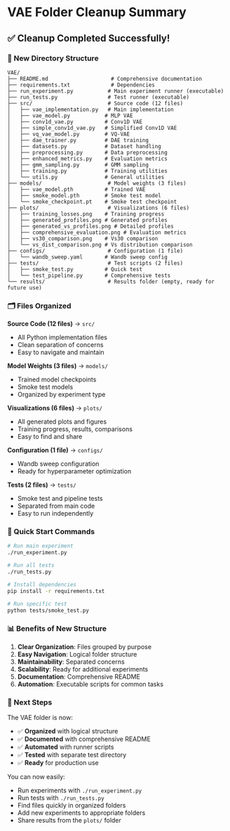 # VAE Folder Cleanup Summary

## ✅ Cleanup Completed Successfully!

### 📁 New Directory Structure

```
VAE/
├── README.md                    # Comprehensive documentation
├── requirements.txt             # Dependencies
├── run_experiment.py           # Main experiment runner (executable)
├── run_tests.py                # Test runner (executable)
├── src/                        # Source code (12 files)
│   ├── vae_implementation.py   # Main implementation
│   ├── vae_model.py           # MLP VAE
│   ├── conv1d_vae.py          # Conv1D VAE
│   ├── simple_conv1d_vae.py   # Simplified Conv1D VAE
│   ├── vq_vae_model.py        # VQ-VAE
│   ├── dae_trainer.py         # DAE training
│   ├── datasets.py            # Dataset handling
│   ├── preprocessing.py       # Data preprocessing
│   ├── enhanced_metrics.py    # Evaluation metrics
│   ├── gmm_sampling.py        # GMM sampling
│   ├── training.py            # Training utilities
│   └── utils.py               # General utilities
├── models/                     # Model weights (3 files)
│   ├── vae_model.pth          # Trained VAE
│   ├── smoke_model.pth        # Smoke test model
│   └── smoke_checkpoint.pt    # Smoke test checkpoint
├── plots/                      # Visualizations (6 files)
│   ├── training_losses.png    # Training progress
│   ├── generated_profiles.png # Generated profiles
│   ├── generated_vs_profiles.png # Detailed profiles
│   ├── comprehensive_evaluation.png # Evaluation metrics
│   ├── vs30_comparison.png    # Vs30 comparison
│   └── vs_dist_comparison.png # Vs distribution comparison
├── configs/                    # Configuration (1 file)
│   └── wandb_sweep.yaml       # Wandb sweep config
├── tests/                      # Test scripts (2 files)
│   ├── smoke_test.py          # Quick test
│   └── test_pipeline.py       # Comprehensive tests
└── results/                    # Results folder (empty, ready for future use)
```

### 🗂️ Files Organized

**Source Code (12 files)** → `src/`
- All Python implementation files
- Clean separation of concerns
- Easy to navigate and maintain

**Model Weights (3 files)** → `models/`
- Trained model checkpoints
- Smoke test models
- Organized by experiment type

**Visualizations (6 files)** → `plots/`
- All generated plots and figures
- Training progress, results, comparisons
- Easy to find and share

**Configuration (1 file)** → `configs/`
- Wandb sweep configuration
- Ready for hyperparameter optimization

**Tests (2 files)** → `tests/`
- Smoke test and pipeline tests
- Separated from main code
- Easy to run independently

### 🚀 Quick Start Commands

```bash
# Run main experiment
./run_experiment.py

# Run all tests
./run_tests.py

# Install dependencies
pip install -r requirements.txt

# Run specific test
python tests/smoke_test.py
```

### 📊 Benefits of New Structure

1. **Clear Organization**: Files grouped by purpose
2. **Easy Navigation**: Logical folder structure
3. **Maintainability**: Separated concerns
4. **Scalability**: Ready for additional experiments
5. **Documentation**: Comprehensive README
6. **Automation**: Executable scripts for common tasks

### 🎯 Next Steps

The VAE folder is now:
- ✅ **Organized** with logical structure
- ✅ **Documented** with comprehensive README
- ✅ **Automated** with runner scripts
- ✅ **Tested** with separate test directory
- ✅ **Ready** for production use

You can now easily:
- Run experiments with `./run_experiment.py`
- Run tests with `./run_tests.py`
- Find files quickly in organized folders
- Add new experiments to appropriate folders
- Share results from the `plots/` folder

